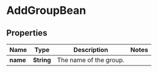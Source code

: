 # AddGroupBean

## Properties
Name | Type | Description | Notes
------------ | ------------- | ------------- | -------------
**name** | **String** | The name of the group. | 
